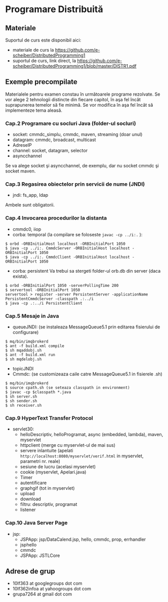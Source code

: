 # Programare Distribuită

## Materiale
Suportul de curs este disponibil aici:
* materiale de curs la https://github.com/e-scheiber/DistributedProgramming1
* suportul de curs, link direct, la https://github.com/e-scheiber/DistributedProgramming1/blob/master/DISTR1.pdf


## Exemple precompilate
Materialele pentru examen constau în următoarele programe rezolvate. Se vor alege 2 tehnologii distincte din fiecare capitol, în aşa fel încât suprapunerea temelor să fie minimă. Se vor modifica în aşa fel încât să implementeze tema aleasă.


### Cap.2 Programare cu socluri Java (folder-ul socluri)
* socket: cmmdc_simplu, cmmdc, maven, streaming (doar unul)
* datagram: cmmdc, broadcast, multicast
* AdreseIP
* channel: socket, datagram, selector
* asyncchannel

Se va alege socket şi asyncchannel, de exemplu, dar nu socket cmmdc şi socket maven.


### Cap.3 Regasirea obiectelor prin servicii de nume (JNDI) 
* jndi: fs_app, ldap

Ambele sunt obligatorii.


### Cap.4 Invocarea procedurilor la distanta
* cmmdc0, iiop
* corba: temporal (la compilare se foloseste `javac -cp ../i:.` ):
```
$ orbd -ORBInitialHost localhost -ORBInitialPort 1050
$ java -cp ../i:. CmmdcServer -ORBInitialHost localhost -ORBInitialPort 1050
$ java -cp ../i:. CmmdcClient -ORBInitialHost localhost -ORBInitialPort 1050
```

* corba: persistent
Va trebui sa stergeti folder-ul orb.db din server (daca exista).
```
$ orbd -ORBInitialPort 1050 -serverPollingTime 200
$ servertool -ORBInitialPort 1050
servertool > register -server PersistentServer -applicationName PersistentCmmdcServer -classpath .:../i
$ java -cp .:../i PersistentClient
```


### Cap.5 Mesaje in Java
* queueJNDI: (se instaleaza MessageQueue5.1 prin editarea fisierului de configurare) 
```
$ mq/bin/imqbrokerd
$ ant -f build.xml compile
$ sh mqaddobj.sh
$ ant -f build.xml run
$ sh mqdelobj.sh
```
* topicJNDI
* Cmmdc: (se customizeaza caile catre MessageQueue5.1 in fisierele .sh)
```
$ mq/bin/imqbrokerd
$ source cpath.sh (se seteaza classpath in environment)
$ javac -cp $classpath *.java
$ sh server.sh
$ sh sender.sh
$ sh receiver.sh
```


### Cap.9 HyperText Transfer Protocol
* servlet30: 
	* helloDescriptiv, helloProgramat, async (embedded, lambda), maven, myservlet
	* httpclient (merge cu myservlet-ul de mai sus)
	* servere inlantuite (apelati `http://localhost:8080/myservlet/verif.html` in myservlet, parametri nr. reale)
	* sesiune de lucru (acelasi myservlet)
	* cookie (myservlet, Apelari.java)
	* Timer
	* autentificare
	* graphgif (tot in myservlet)
	* upload
	* download
	* filtru: descriptiv, programat
	* listener


### Cap.10 Java Server Page
* jsp:
	* JSPApp: jsp/DataCalend.jsp, hello, cmmdc, prop, errhandler
	* jsphello
	* cmmdc
	* JSPApp: JSTLCore
	
	
## Adrese de grup
* 10lf363 at googlegroups dot com
* 10lf362infoa at yahoogroups dot com
* grupa7264 at gmail dot com



